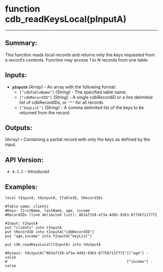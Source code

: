 # function cdb_readKeysLocal(pInputA)
---
## Summary:
This function reads local records and returns only the keys requested from a record’s contents. Function may access 1 to N records from one table.

## Inputs:
* **`pInputA`** *(Array)* - An array with the following format:
    * `["cdbTableName"]` *(String)* - The specified table name.
    * `["cdbRecordID"]` *(String)* - A single cdbRecordID or a line delimited list of cdbRecordIDs, or `"*"` for all records
    * `["keyList"]` *(String)* - A comma delimited list of the keys to be returned from the record.

## Outputs:
(Array) – Containing a partial record with only the keys as defined by the input. 

## API Version:
* `0.3.2` - Introduced

## Examples:
```
local tInputA, tOutputA, tTableID, tRecordIDs

#Table name: clients
#Keys: firstName, lastName, age, income
#RecordIDs (line delimited list): 8b3af158-af3a-4d92-9363-87756711f771

#Input: tInputA
put "clients" into tInputA
put tRecordID into tInputA["cdbRecordID"]
put "age,income" into tInputA["keyList"]
     
put cdb_readKeysLocal(tInputA) into tOutputA

#Output: tOutputA["8b3af158-af3a-4d92-9363-87756711f771"]["age"] - value
#												        ["income"] - value
							  
```
